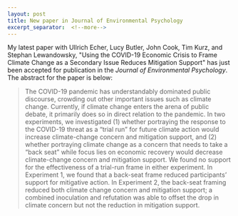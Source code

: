 ```yaml
---
layout: post
title: New paper in Journal of Environmental Psychology
excerpt_separator:  <!--more-->
---
```


My latest paper with Ullrich Echer, Lucy Butler, John Cook, Tim Kurz, and Stephan Lewandowsky, "Using the COVID-19 Economic Crisis to Frame Climate Change as a Secondary Issue Reduces Mitigation Support" has just been accepted for publication in the *Journal of Environmental Psychology*. The abstract for the paper is below:

> The COVID-19 pandemic has understandably dominated public discourse, crowding out other important issues such as climate change. Currently, if climate change enters the arena of public debate, it primarily does so in direct relation to the pandemic. In two experiments, we investigated (1) whether portraying the response to the COVID-19 threat as a “trial run” for future climate action would increase climate-change concern and mitigation support, and (2) whether portraying climate change as a concern that needs to take a “back seat” while focus lies on economic recovery would decrease climate-change concern and mitigation support. We found no support for the effectiveness of a trial-run frame in either experiment. In Experiment 1, we found that a back-seat frame reduced participants’ support for mitigative action. In Experiment 2, the back-seat framing reduced both climate change concern and mitigation support; a combined inoculation and refutation was able to offset the drop in climate concern but not the reduction in mitigation support.






